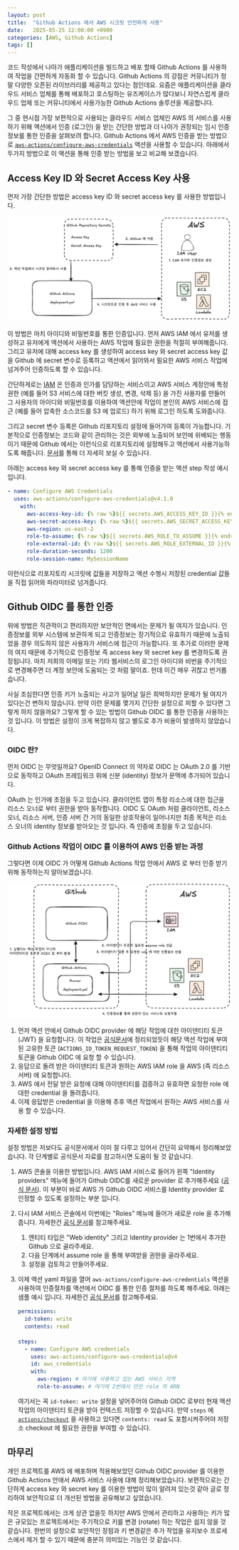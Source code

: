```yaml
---
layout: post
title:  "Github Actions 에서 AWS 시크릿 안전하게 사용"
date:   2025-05-25 12:00:00 +0900
categories: [AWS, Github Actions]
tags: []
---
```


코드 작성에서 나아가 애플리케이션을 빌드하고 배포 할때 Github Actions 를 사용하여 작업을 간편하게 자동화 할 수 있습니다.
Github Actions 의 강점은 커뮤니티가 정말 다양한 오픈된 라이브러리를 제공하고 있다는 점인데요. 요즘은 애플리케이션을 
클라우드 서비스 업체를 통해 배포하고 호스팅하는 유즈케이스가 많다보니 자연스럽게 클라우드 업체 또는 커뮤니티에서
사용가능한 Github Actions 솔루션을 제공합니다.

그 중 현시점 가장 보편적으로 사용되는 클라우드 서비스 업체인 AWS 의 서비스를 사용하기 위해 액션에서
인증 (로그인) 을 받는 간단한 방법과 더 나아가 권장되는 임시 인증 정보를 통한 인증을 살펴보려 합니다. Github Actions 에서 AWS 인증을 받는 방법으로 [`aws-actions/configure-aws-credentials`](https://github.com/aws-actions/configure-aws-credentials) 액션을 사용할 수 있습니다. 아래에서 두가지 방법으로 이 액션을 통해 인증 받는 방법을 보고 비교해 보겠습니다.

## Access Key ID 와 Secret Access Key 사용
먼저 가장 간단한 방법은 access key ID 와 secret access key 를 사용한 방법입니다.

![alt text](/assets/images/2025-05-25-naive-way-diagram.png)

이 방법은 마치 아이디와 비밀번호를 통한 인증입니다. 먼저 AWS IAM 에서 유저를 생성하고 유저에게 액션에서 사용하는 AWS 작업에 필요한 권한을 적절히 부여해줍니다. 그리고 유저에 대해 access key 를 생성하여 access key 와 secret access key 값을 Github 에 secret 변수로 등록하고 액션에서 읽어와서 필요한 AWS 서비스 작업에 넘겨주어 인증하도록 할 수 있습니다.

간단하게로는 [IAM](https://docs.aws.amazon.com/IAM/latest/UserGuide/introduction.html) 은 인증과 인가를 담당하는 서비스이고 AWS 서비스 계정안에 특정 권한 (예를 들어 S3 서비스에 대한 버킷 생성, 변경, 삭제 등) 을 가진 사용자를 만들어 그 사용자의 아이디와 비밀번호를 이용하여 액션안에 작업이 본인의 AWS 서비스에 접근 (예를 들어 압축한 소스코드를 S3 에 업로드) 하기 위해  로그인 하도록 도와줍니다.

그리고 secret 변수 등록은 Github 리포지토리 설정에 들어가여 등록이 가능합니다. 기본적으로 인증정보는 코드와 같이 관리하는 것은 외부에 노출되어 보안에 위배되는 행동이기 때문에 Github 에서는 이런식으로 리포지토리에 설정해두고 액션에서 사용가능하도록 해줍니다. [문서](https://docs.github.com/ko/actions/security-for-github-actions/security-guides/using-secrets-in-github-actions)를 통해 더 자세히 보실 수 있습니다.

아래는 access key 와 secret access key 를 통해 인증을 받는 액션 step 작성 예시 입니다.
```yaml
- name: Configure AWS Credentials
  uses: aws-actions/configure-aws-credentials@v4.1.0
    with:
      aws-access-key-id: {% raw %}${{ secrets.AWS_ACCESS_KEY_ID }}{% endraw %}
      aws-secret-access-key: {% raw %}${{ secrets.AWS_SECRET_ACCESS_KEY }}{% endraw %}
      aws-region: us-east-2
      role-to-assume: {% raw %}${{ secrets.AWS_ROLE_TO_ASSUME }}{% endraw %}
      role-external-id: {% raw %}${{ secrets.AWS_ROLE_EXTERNAL_ID }}{% endraw %}
      role-duration-seconds: 1200
      role-session-name: MySessionName
```
이런식으로 리포지토리 시크릿에 값들을 저장하고 액션 수행시 저장된 credential 값들을 직접 읽어와 파라미터로 넘겨줍니다.

## Github OIDC 를 통한 인증
위에 방법은 직관적이고 편리하지만 보안적인 면에서는 문제가 될 여지가 있습니다. 인증정보를 외부 시스템에 보관하게 되고 인증정보는 장기적으로 유효하기 때문에 노출되었을 경우 의도하지 않은 사용자가 서비스에 접근이 가능합니다. 또 추가로 이러한 문제의 여지 때문에 주기적으로 인증정보 즉 access key 와 secret key 를 변경하도록 권장됩니다. 마치 저희의 이메일 또는 기타 웹서비스의 로그인 아이디와 비번을 주기적으로 변경해주면 더 계정 보안에 도움되는 것 처럼 말이죠. 헌데 이건 매우 귀찮고 번거롭습니다.

사실 조심한다면 인증 키가 노출되는 사고가 일어날 일은 희박하지만 문제가 될 여지가 있다는건 변하지 않습니다. 만약 이런 문제를 몇가지 간단한 설정으로 피할 수 있다면 그렇게 하지 않을까요? 그렇게 할 수 있는 방법이 Github OIDC 를 통한 인증을 사용하는 것 입니다. 이 방법은 설정이 크게 복잡하지 않고 별도로 추가 비용이 발생하지 않았습니다.

### OIDC 란?
먼저 OIDC 는 무엇일까요? OpenID Connect 의 약자로 OIDC 는 OAuth 2.0 를 기반으로 동작하고 OAuth 프레임워크 위에 신분 (identity) 정보가 문맥에 추가되어 있습니다. 

OAuth 는 인가에 초점을 두고 있습니다. 클라이언트 앱이 특정 리소스에 대한 접근을 리소스 오너로 부터 권한을 받아 동작합니다. OIDC 도 OAuth 처럼 클라이언트, 리소스 오너, 리소스 서버, 인증 서버 간 거의 동일한 상호작용이 일어나지만 최종 목적은 리소스 오너의 identity 정보를 받아오는 것 입니다. 즉 인증에 초점을 두고 있습니다.

### Github Actions 작업이 OIDC 를 이용하여 AWS 인증 받는 과정
그렇다면 이제 OIDC 가 어떻게 Github Actions 작업 안에서 AWS 로 부터 인증 받기위해 동작하는지 알아보겠습니다. 

![alt text](/assets/images/2025-05-25-oidc-way-diagram.png)

1. 먼저 액션 안에서 Github OIDC provider 에 해당 작업에 대한 아이덴티티 토큰 (JWT) 을 요청합니다. 이 작업은 [공식문서](https://docs.github.com/en/actions/security-for-github-actions/security-hardening-your-deployments/about-security-hardening-with-openid-connect#updating-your-actions-for-oidc)에 정리되었듯이 해당 액션 작업에 부여된 고유한 토큰 (`ACTIONS_ID_TOKEN_REQUEST_TOKEN`) 을 통해 작업의 아이덴티티 토큰을 Github OIDC 에 요청 할 수 있습니다.
2. 응답으로 돌려 받은 아이덴티티 토큰과 원하는 AWS IAM role 을 AWS (즉 리소스 서버) 에 요청합니다.
3. AWS 에서 전달 받은 요청에 대해 아이덴티티를 검증하고 유효하면 요청한 role 에 대한 credential 을 돌려줍니다.
4. 이제 응답받은 credential 을 이용해 추후 액션 작업에서 원하는 AWS 서비스를 사용 할 수 있습니다.

### 자세한 설정 방법
설정 방법은 저보다도 공식문서에서 이미 잘 다루고 있어서 간단히 요약해서 정리해보았습니다. 각 단계별로 공식문서 자료를 참고하시면 도움이 될 것 같습니다.

1. AWS 콘솔을 이용한 방법입니다. AWS IAM 서비스로 들어가 왼쪽 "Identity providers" 메뉴에 들어가 Github OIDC를 새로운 provider 로 추가해주세요 ([공식 문서](https://docs.aws.amazon.com/IAM/latest/UserGuide/id_roles_providers_create_oidc.html#manage-oidc-provider-console)). 이 부분이 바로 AWS 가 Github OIDC 서비스를 Identity provider 로 인정할 수 있도록 설정하는 부분 입니다.

2. 다시 IAM 서비스 콘솔에서 이번에는 "Roles" 메뉴에 들어가 새로운 role 을 추가해줍니다. 자세한건 [공식 문서](https://docs.aws.amazon.com/IAM/latest/UserGuide/id_roles_create_for-idp_oidc.html#idp_oidc_Create_GitHub)를 참고해주세요.
    1. 엔티티 타입은 "Web identity" 그리고 Identity provider 는 1번에서 추가한 Github 으로 골라주세요.
    2. 다음 단계에서 assume role 을 통해 부여받을 권한을 골라주세요.
    3. 설정을 검토하고 만들어주세요.

3. 이제 액션 yaml 파일을 열어 `aws-actions/configure-aws-credentials` 액션을 사용하여 인증절차를 액션에서 OIDC 를 통한 인증 절차를 하도록 해주세요. 아래는 샘플 예시 입니다. 자세한건 [공식 문서](https://docs.github.com/en/actions/security-for-github-actions/security-hardening-your-deployments/configuring-openid-connect-in-amazon-web-services#updating-your-github-actions-workflow)를 참고해주세요.

    ```yaml
    permissions:
      id-token: write
      contents: read

    steps:
      - name: Configure AWS credentials
        uses: aws-actions/configure-aws-credentials@v4
        id: aws_credentials
        with:
          aws-region: # 여기에 사용하고 있는 AWS 서비스 지역
          role-to-assume: # 여기에 2번에서 만든 role 의 ARN
    ```
    여기서는 꼭 `id-token: write` 설정을 넣어주어야 Github OIDC 로부터 현재 액션 작업의 아이덴티티 토큰을 받아 컨텍스트 저장할 수 있습니다. 만약 `steps` 에 [`actions/checkout`](https://github.com/actions/checkout) 을 사용하고 있다면 `contents: read` 도 포함시켜주어야 저장소 checkout 에 필요한 권한을 부여할 수 있습니다.

## 마무리
개인 프로젝트를 AWS 에 배포하며 적용해보았던 Github OIDC provider 를 이용한 Github Actions 안애서 AWS 서비스 사용에 대해 정리해보았습니다. 보편적으로는 간단하게 access key 와 secret key 를 이용한 방법이 많이 알려져 있는것 같아 글로 정리하여 보안적으로 더 개선된 방법을 공유해보고 싶었습니다.

작은 프로젝트에서는 크게 상관 없을듯 하지만 AWS 안에서 관리하고 사용하는 키가 많은 규모있는 프로젝트에서는 주기적으로 키를 변경 (rotate) 하는 작업은 쉽지 않을 것 같습니다. 한번의 설정으로 보안적인 장점과 키 변경같은 추가 작업을 유지보수 프로세스에서 제거 할 수 있기 때문에 충분히 의미있는 기능인 것 같습니다.
